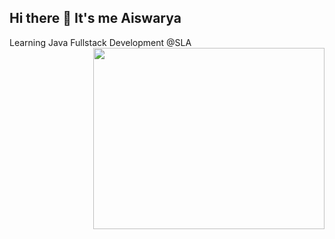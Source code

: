 ## Hi there 👋 It's me Aiswarya 
Learning Java Fullstack Development @SLA
<img align="right" width="370" height="290" src="https://i.pinimg.com/originals/47/f0/34/47f0342cec72b800463bf003eac1257e.gif">

